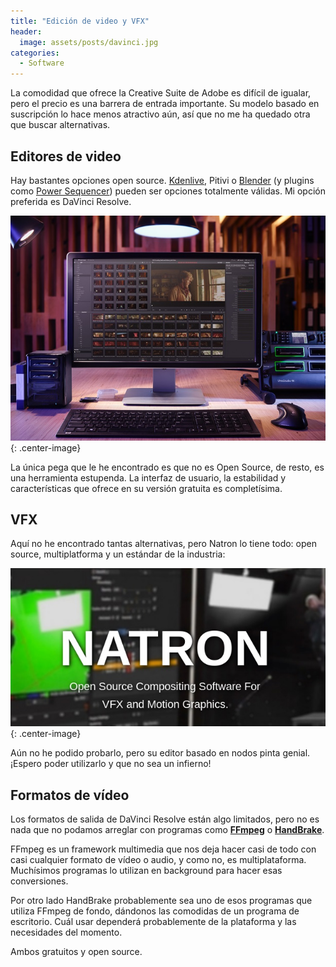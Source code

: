 ```yaml
---
title: "Edición de video y VFX"
header:
  image: assets/posts/davinci.jpg
categories: 
  - Software
---
```


La comodidad que ofrece la Creative Suite de Adobe es difícil de igualar, pero el precio es una barrera de entrada importante. Su modelo basado en suscripción lo hace menos atractivo aún, así que no me ha quedado otra que buscar alternativas.

## Editores de video

Hay bastantes opciones open source. [Kdenlive](https://kdenlive.org/en/), Pitivi o [Blender](https://www.blender.org/) (y plugins como [Power Sequencer](https://github.com/GDquest/Blender-power-sequencer)) pueden ser opciones totalmente válidas. Mi opción preferida es DaVinci Resolve.

![Davinci Resolve](/assets/posts/davinci-resolve15.jpg){: .center-image}

La única pega que le he encontrado es que no es Open Source, de resto, es una herramienta estupenda. La interfaz de usuario, la estabilidad y características que ofrece en su versión gratuita es completísima.

## VFX

Aquí no he encontrado tantas alternativas, pero Natron lo tiene todo: open source, multiplatforma y un estándar de la industria:

![Natron](/assets/posts/natron.jpg){: .center-image}

Aún no he podido probarlo, pero su editor basado en nodos pinta genial. ¡Espero poder utilizarlo y que no sea un infierno!

## Formatos de vídeo
Los formatos de salida de DaVinci Resolve están algo limitados, pero no es nada que no podamos arreglar con programas como **[FFmpeg](http://ffmpeg.org/)** o **[HandBrake](https://handbrake.fr/)**.

FFmpeg es un framework multimedia que nos deja hacer casi de todo con casi cualquier formato de vídeo o audio, y como no, es multiplataforma. Muchísimos programas lo utilizan  en background para hacer esas conversiones.

Por otro lado HandBrake probablemente sea uno de esos programas que utiliza FFmpeg de fondo, dándonos las comodidas de un programa de escritorio.
Cuál usar dependerá probablemente de la plataforma y las necesidades del momento.

Ambos gratuitos y open source.
